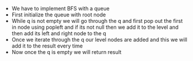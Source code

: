 - We have to implement BFS with a queue
- First initialize the queue with root node
- While q is not empty we will go through the q and first pop out the first in node using popleft and if its not null then we add it to the level and then add its left and right node to the q
- Once we iterate through the q our level nodes are added and this we will add it to the result every time
- Now once the q is empty we will return result